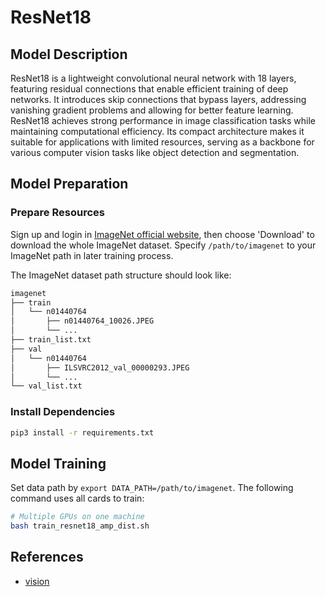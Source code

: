 # ResNet18

## Model Description

ResNet18 is a lightweight convolutional neural network with 18 layers, featuring residual connections that enable
efficient training of deep networks. It introduces skip connections that bypass layers, addressing vanishing gradient
problems and allowing for better feature learning. ResNet18 achieves strong performance in image classification tasks
while maintaining computational efficiency. Its compact architecture makes it suitable for applications with limited
resources, serving as a backbone for various computer vision tasks like object detection and segmentation.

## Model Preparation

### Prepare Resources

Sign up and login in [ImageNet official website](https://www.image-net.org/index.php), then choose 'Download' to
download the whole ImageNet dataset. Specify `/path/to/imagenet` to your ImageNet path in later training process.

The ImageNet dataset path structure should look like:

```bash
imagenet
├── train
│   └── n01440764
│       ├── n01440764_10026.JPEG
│       └── ...
├── train_list.txt
├── val
│   └── n01440764
│       ├── ILSVRC2012_val_00000293.JPEG
│       └── ...
└── val_list.txt
```

### Install Dependencies

```bash
pip3 install -r requirements.txt
```

## Model Training

Set data path by `export DATA_PATH=/path/to/imagenet`. The following command uses all cards to train:

```bash
# Multiple GPUs on one machine
bash train_resnet18_amp_dist.sh
```

## References

- [vision](https://github.com/pytorch/vision/tree/main/references/classification)
